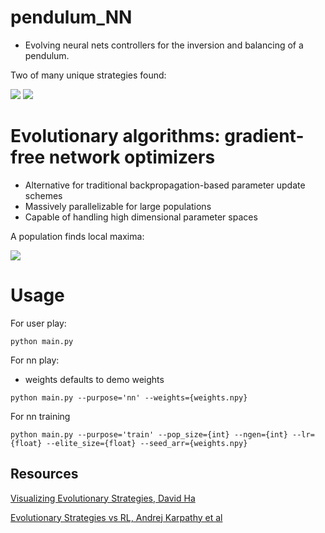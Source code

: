 # pendulum_NN
- Evolving neural nets controllers for the inversion and balancing of a pendulum.

Two of many unique strategies found:

![](https://i.gyazo.com/fb60fa265c96b1dfeccb1d16e304f85a.gif) ![](https://i.gyazo.com/29696354e74c8048c366f08f7b300834.gif)

# Evolutionary algorithms: gradient-free network optimizers
- Alternative for traditional backpropagation-based parameter update schemes
- Massively parallelizable for large populations
- Capable of handling high dimensional parameter spaces

A population finds local maxima:

![](https://blog.otoro.net/assets/20171031/rastrigin/simplees.gif)

# Usage

For user play:
```
python main.py
```

For nn play:
- weights defaults to demo weights
```
python main.py --purpose='nn' --weights={weights.npy}
```

For nn training
```
python main.py --purpose='train' --pop_size={int} --ngen={int} --lr={float} --elite_size={float} --seed_arr={weights.npy}
```

## Resources
[Visualizing Evolutionary Strategies, David Ha](https://blog.otoro.net/2017/10/29/visual-evolution-strategies/) 
 
[Evolutionary Strategies vs RL, Andrej Karpathy et al](https://openai.com/blog/evolution-strategies/)
